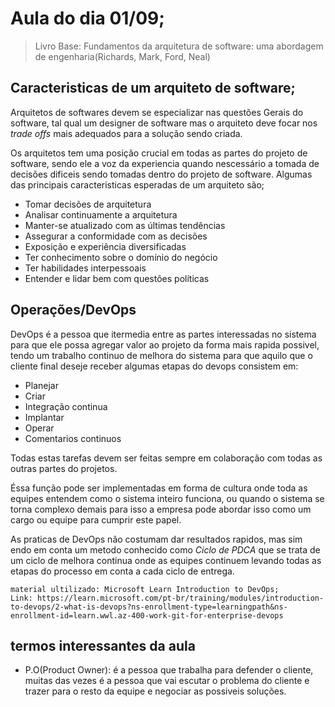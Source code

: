 # Aula do dia 01/09;

> Livro Base: Fundamentos da arquitetura de software: uma abordagem de engenharia(Richards, Mark, Ford, Neal)

## Caracteristicas de um arquiteto de software;

 Arquitetos de softwares devem se especializar nas questões Gerais do software, tal qual um designer de software mas o arquiteto deve focar nos *trade offs* mais adequados para a solução sendo criada.

Os arquitetos tem uma posição crucial em todas as partes do projeto de software, sendo ele a voz da experiencia quando nescessário a tomada de decisões dificeis sendo tomadas dentro do projeto de software. Algumas das principais caracteristicas esperadas de um arquiteto são; 

- Tomar decisões de arquitetura
- Analisar continuamente a arquitetura
- Manter-se atualizado com as últimas tendências
- Assegurar a conformidade com as decisões
- Exposição e experiência diversificadas
- Ter conhecimento sobre o domínio do negócio
- Ter habilidades interpessoais 
- Entender e lidar bem com questões políticas


## Operações/DevOps

DevOps é a pessoa que itermedia entre as partes interessadas no sistema para que ele possa agregar valor ao projeto da forma mais rapida possivel, tendo um trabalho continuo de melhora do sistema para que aquilo que o cliente final deseje receber algumas etapas do devops consistem em:

- Planejar 
- Criar
- Integração continua
- Implantar
- Operar
- Comentarios continuos

Todas estas tarefas devem ser feitas sempre em colaboração com todas as outras partes do projetos.

Éssa função pode ser implementadas em forma de cultura onde toda as equipes entendem como o sistema inteiro funciona, ou quando o sistema se torna complexo demais para isso a empresa pode abordar isso como um cargo ou equipe para cumprir este papel.

As praticas de DevOps não costumam dar resultados rapidos, mas sim endo em conta um metodo conhecido como *Ciclo de PDCA* que se trata de um ciclo de melhora continua onde as equipes continuem levando todas as etapas do processo em conta a cada ciclo de entrega.

    material ultilizado: Microsoft Learn Introduction to DevOps;
    Link: https://learn.microsoft.com/pt-br/training/modules/introduction-to-devops/2-what-is-devops?ns-enrollment-type=learningpath&ns-enrollment-id=learn.wwl.az-400-work-git-for-enterprise-devops


## termos interessantes da aula

- P.O(Product Owner): é a pessoa que trabalha para defender o cliente, muitas das vezes é a pessoa que vai escutar o problema do cliente e trazer para o resto da equipe e negociar as possiveis soluções.
